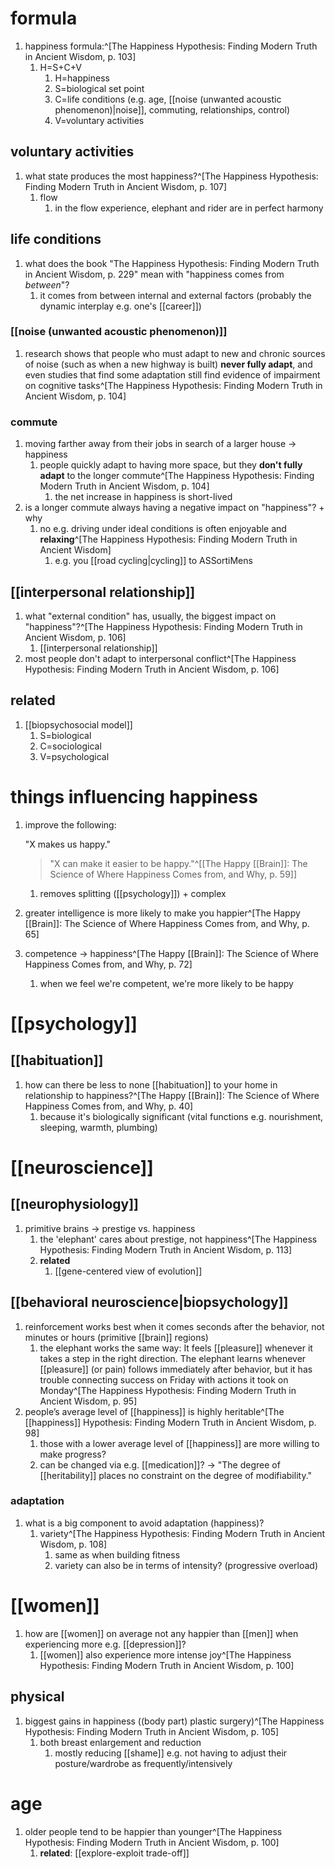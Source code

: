 # formula
1. happiness formula:^[The Happiness Hypothesis: Finding Modern Truth in Ancient Wisdom, p. 103]
	1. H=S+C+V
		1. H=happiness
		2. S=biological set point
		3. C=life conditions (e.g. age, [[noise (unwanted acoustic phenomenon)|noise]], commuting, relationships, control)
		4. V=voluntary activities

## voluntary activities
1. what state produces the most happiness?^[The Happiness Hypothesis: Finding Modern Truth in Ancient Wisdom, p. 107]
	1. flow
		1. in the flow experience, elephant and rider are in perfect harmony

## life conditions
1. what does the book "The Happiness Hypothesis: Finding Modern Truth in Ancient Wisdom, p. 229" mean with "happiness comes from _between_"?
	1. it comes from between internal and external factors (probably the dynamic interplay e.g. one's [[career]])

### [[noise (unwanted acoustic phenomenon)]]
1. research shows that people who must adapt to new and chronic sources of noise (such as when a new highway is built) **never fully adapt**, and even studies that find some adaptation still find evidence of impairment on cognitive tasks^[The Happiness Hypothesis: Finding Modern Truth in Ancient Wisdom, p. 104]

### commute
1. moving farther away from their jobs in search of a larger house → happiness
	1. people quickly adapt to having more space, but they **don't fully adapt** to the longer commute^[The Happiness Hypothesis: Finding Modern Truth in Ancient Wisdom, p. 104]
		1. the net increase in happiness is short-lived
2. is a longer commute always having a negative impact on "happiness"? + why
	1. no e.g. driving under ideal conditions is often enjoyable and **relaxing**^[The Happiness Hypothesis: Finding Modern Truth in Ancient Wisdom]
		1. e.g. you [[road cycling|cycling]] to ASSortiMens

## [[interpersonal relationship]]
1. what "external condition" has, usually, the biggest impact on "happiness"?^[The Happiness Hypothesis: Finding Modern Truth in Ancient Wisdom, p. 106]
	1. [[interpersonal relationship]]
2. most people don't adapt to interpersonal conflict^[The Happiness Hypothesis: Finding Modern Truth in Ancient Wisdom, p. 106]

## related
1. [[biopsychosocial model]]
	1. S=biological
	2. C=sociological
	3. V=psychological

# things influencing happiness
1. improve the following:

	"X makes us happy."
	
	>"X can make it easier to be happy."^[[The Happy [[Brain]]: The Science of Where Happiness Comes from, and Why, p. 59]]
	1. removes splitting ([[psychology]]) + complex
1. greater intelligence is more likely to make you happier^[The Happy [[Brain]]: The Science of Where Happiness Comes from, and Why, p. 65]
2. competence → happiness^[The Happy [[Brain]]: The Science of Where Happiness Comes from, and Why, p. 72]
	1. when we feel we're competent, we're more likely to be happy

# [[psychology]]
## [[habituation]]
1. how can there be less to none [[habituation]] to your home in relationship to happiness?^[The Happy [[Brain]]: The Science of Where Happiness Comes from, and Why, p. 40]
	1. because it's biologically significant (vital functions e.g. nourishment, sleeping, warmth, plumbing)

# [[neuroscience]]
## [[neurophysiology]]
1. primitive brains → prestige vs. happiness
	1. the 'elephant' cares about prestige, not happiness^[The Happiness Hypothesis: Finding Modern Truth in Ancient Wisdom, p. 113]
	2. **related**
		1. [[gene-centered view of evolution]]

## [[behavioral neuroscience|biopsychology]]
1. reinforcement works best when it comes seconds after the behavior, not minutes or hours (primitive [[brain]] regions)
	1. the elephant works the same way: It feels [[pleasure]] whenever it takes a step in the right direction. The elephant learns whenever [[pleasure]] (or pain) follows immediately after behavior, but it has trouble connecting success on Friday with actions it took on Monday^[The Happiness Hypothesis: Finding Modern Truth in Ancient Wisdom, p. 95]
2. people’s average level of [[happiness]] is highly heritable^[The [[happiness]] Hypothesis: Finding Modern Truth in Ancient Wisdom, p. 98]
	1. those with a lower average level of [[happiness]] are more willing to make progress?
	2. can be changed via e.g. [[medication]]? → "The degree of [[heritability]] places no constraint on the degree of modifiability."

### adaptation
1. what is a big component to avoid adaptation (happiness)?
	1. variety^[The Happiness Hypothesis: Finding Modern Truth in Ancient Wisdom, p. 108]
		1. same as when building fitness
		2. variety can also be in terms of intensity? (progressive overload)

# [[women]]
1. how are [[women]] on average not any happier than [[men]] when experiencing more e.g. [[depression]]?
	1. [[women]] also experience more intense joy^[The Happiness Hypothesis: Finding Modern Truth in Ancient Wisdom, p. 100]

## physical
1. biggest gains in happiness ((body part) plastic surgery)^[The Happiness Hypothesis: Finding Modern Truth in Ancient Wisdom, p. 105]
	1. both breast enlargement and reduction
		1. mostly reducing [[shame]] e.g. not having to adjust their posture/wardrobe as frequently/intensively

# age
1. older people tend to be happier than younger^[The Happiness Hypothesis: Finding Modern Truth in Ancient Wisdom, p. 100]
	1. **related**: [[explore-exploit trade-off]]